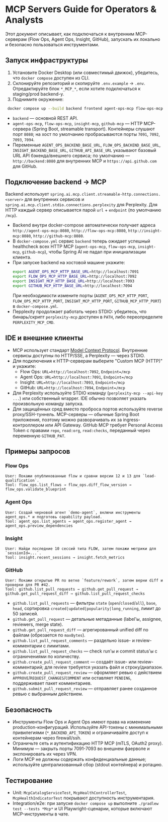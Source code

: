 # MCP Servers Guide for Operators & Analysts

Этот документ описывает, как подключаться к внутренним MCP-серверам (Flow Ops, Agent Ops, Insight, GitHub), запускать их локально и безопасно пользоваться инструментами.

## Запуск инфраструктуры

1. Установите Docker Desktop (или совместимый движок), убедитесь, что `docker compose` доступен из CLI.
2. Склонируйте репозиторий и скопируйте `.env.example` → `.env`. Отредактируйте блок `*_MCP_*`, если хотите подключаться к staging/prod backend-у.
3. Поднимите окружение:
 ```bash
  docker compose up --build backend frontend agent-ops-mcp flow-ops-mcp insight-mcp github-mcp
  ```
  - `backend` — основной REST API.
  - `agent-ops-mcp`, `flow-ops-mcp`, `insight-mcp`, `github-mcp` — HTTP MCP-сервера (Spring Boot, streamable transport). Контейнеры слушают порт `8080`; на хост по умолчанию пробрасываются порты `7091`, `7092`, `7093`, `7094`.
  - Переменные `AGENT_OPS_BACKEND_BASE_URL`, `FLOW_OPS_BACKEND_BASE_URL`, `INSIGHT_BACKEND_BASE_URL`, `GITHUB_API_BASE_URL` указывают базовый URL API бэкенда/внешнего сервиса; по умолчанию — `http://backend:8080` для внутренних MCP и `https://api.github.com` для GitHub.

## Подключение backend → MCP

Backend использует `spring.ai.mcp.client.streamable-http.connections.<server>` для внутренних сервисов и `spring.ai.mcp.client.stdio.connections.perplexity` для Perplexity. Для HTTP каждый сервер описывается парой `url` + `endpoint` (по умолчанию `/mcp`).

- Backend внутри docker-compose автоматически получает адреса `http://agent-ops-mcp:8080`, `http://flow-ops-mcp:8080`, `http://insight-mcp:8080`, `http://github-mcp:8080`.
- В `docker-compose.yml` сервис `backend` теперь ожидает успешный healthcheck всех HTTP MCP (`agent-ops-mcp`, `flow-ops-mcp`, `insight-mcp`, `github-mcp`), чтобы Spring AI не падал при инициализации клиента.
- При запуске backend на хостовой машине укажите:
  ```bash
  export AGENT_OPS_MCP_HTTP_BASE_URL=http://localhost:7091
  export FLOW_OPS_MCP_HTTP_BASE_URL=http://localhost:7092
  export INSIGHT_MCP_HTTP_BASE_URL=http://localhost:7093
  export GITHUB_MCP_HTTP_BASE_URL=http://localhost:7094
  ```
  При необходимости измените порты (`AGENT_OPS_MCP_HTTP_PORT`, `FLOW_OPS_MCP_HTTP_PORT`, `INSIGHT_MCP_HTTP_PORT`, `GITHUB_MCP_HTTP_PORT`) в `docker-compose.yml`.
- Перplexity продолжает работать через STDIO: убедитесь, что бинарь/скрипт `perplexity-mcp` доступен в `PATH`, либо переопределите `PERPLEXITY_MCP_CMD`.

## IDE и внешние клиенты

- MCP использует стандарт [Model Context Protocol](https://modelcontextprotocol.dev). Внутренние сервисы доступны по HTTP/SSE, а Perplexity — через STDIO.
- Для подключения к HTTP-серверам выберите "Custom MCP (HTTP)" и укажите:
  - Flow Ops: `URL=http://localhost:7092`, `Endpoint=/mcp`
  - Agent Ops: `URL=http://localhost:7091`, `Endpoint=/mcp`
  - Insight: `URL=http://localhost:7093`, `Endpoint=/mcp`
  - GitHub: `URL=http://localhost:7094`, `Endpoint=/mcp`
- Для Perplexity используйте STDIO команду (`perplexity-mcp --api-key ...`) или собственный wrapper. IDE обычно позволяет указать произвольную команду запуска.
- Для защищённых сред вместо проброса портов используйте reverse proxy/SSH-туннель. MCP-серверы — обычные Spring Boot приложения, поэтому можно разворачивать их за ingress-контроллером или API Gateway. GitHub MCP требует Personal Access Token с правами `repo`, `read:org`, `read:checks`, переданный через переменную `GITHUB_PAT`.

## Примеры запросов

### Flow Ops
```
User: Покажи опубликованные flow и сравни версии 12 и 13 для `lead-qualification`.
Tool: flow_ops.list_flows → flow_ops.diff_flow_version → flow_ops.validate_blueprint
```

### Agent Ops
```
User: Создай черновой агент `demo-agent`, включи инструменты agent_ops.* и подготовь capability payload.
Tool: agent_ops.list_agents → agent_ops.register_agent → agent_ops.preview_dependencies
```

### Insight
```
User: Найди последние 10 сессий типа FLOW, затем покажи метрики для `sessionId=...`.
Tool: insight.recent_sessions → insight.fetch_metrics
```

### GitHub
```
User: Покажи открытые PR по ветке `feature/rework`, затем верни diff и проверки для PR #42.
Tool: github.list_pull_requests → github.get_pull_request → github.get_pull_request_diff → github.list_pull_request_checks
```

- `github.list_pull_requests` — фильтры `state` (`open`/`closed`/`all`), `base`, `head`, сортировка `created|updated|popularity|long_running`, лимит до 50 записей.
- `github.get_pull_request` — детальные метаданные (label'ы, assignee, reviewers, merge state).
- `github.get_pull_request_diff` — агрегированный unified diff по файлам (обрезается по `maxBytes`).
- `github.list_pull_request_comments` — раздельно issue- и review-комментарии с лимитами.
- `github.list_pull_request_checks` — check run'ы и commit status'ы с ограничениями по количеству.
- `github.create_pull_request_comment` — создаёт issue- или review-комментарий; для review требуется указать файл и строку/диапазон.
- `github.create_pull_request_review` — оформляет ревью с действием `APPROVE`/`REQUEST_CHANGES`/`COMMENT` или оставляет `PENDING`, поддерживает пакет комментариев.
- `github.submit_pull_request_review` — отправляет ранее созданное ревью с выбранным действием.

## Безопасность

- Инструменты Flow Ops и Agent Ops имеют права на изменение production-конфигураций. Используйте API-токены с минимальными привилегиями (`*_BACKEND_API_TOKEN`) и ограничивайте доступ к контейнерам через firewall/ssh.
- Ограничьте сеть и аутентификацию HTTP MCP (mTLS, OAuth2 proxy). Минимум — закрыть порты 7091-7093 во внешнем фаерволе и экспонировать их через VPN.
- Логи MCP не должны содержать конфиденциальные данные; используйте централизованный сбор (stdout контейнера) и ротацию.

## Тестирование

- Unit: `McpCatalogServiceTest`, `McpHealthControllerTest`, `McpHealthIndicatorTest` покрывают доступность инструментария.
- Integration/e2e: при запуске `docker compose up` выполните `./gradlew test --tests *Mcp*` и UI Playwright-сценарии, которые включают MCP-инструменты в чате.
